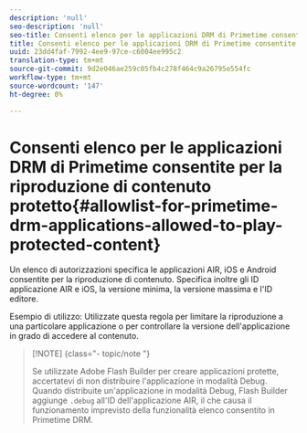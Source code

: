 ```yaml
---
description: 'null'
seo-description: 'null'
seo-title: Consenti elenco per le applicazioni DRM di Primetime consentite per la riproduzione di contenuto protetto
title: Consenti elenco per le applicazioni DRM di Primetime consentite per la riproduzione di contenuto protetto
uuid: 23dd4faf-7992-4ee9-97ce-c6004ee995c2
translation-type: tm+mt
source-git-commit: 9d2e046ae259c05fb4c278f464c9a26795e554fc
workflow-type: tm+mt
source-wordcount: '147'
ht-degree: 0%

---
```



# Consenti elenco per le applicazioni DRM di Primetime consentite per la riproduzione di contenuto protetto{#allowlist-for-primetime-drm-applications-allowed-to-play-protected-content}

Un elenco di autorizzazioni specifica le applicazioni AIR, iOS e Android consentite per la riproduzione di contenuto. Specifica inoltre gli ID applicazione AIR e iOS, la versione minima, la versione massima e l&#39;ID editore.

Esempio di utilizzo: Utilizzate questa regola per limitare la riproduzione a una particolare applicazione o per controllare la versione dell&#39;applicazione in grado di accedere al contenuto.

>[!NOTE] {class=&quot;- topic/note &quot;}
>
>Se utilizzate Adobe Flash Builder per creare applicazioni protette, accertatevi di non distribuire l&#39;applicazione in modalità Debug. Quando distribuite un&#39;applicazione in modalità Debug, Flash Builder aggiunge `.debug` all&#39;ID dell&#39;applicazione AIR, il che causa il funzionamento imprevisto della funzionalità elenco consentito in Primetime DRM.

